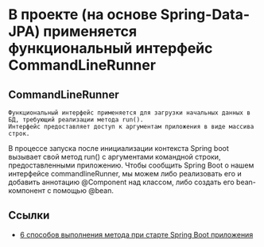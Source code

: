 # В проекте (на основе Spring-Data-JPA) применяется функциональный интерфейс CommandLineRunner
## CommandLineRunner
    Функциональный интерфейс применяется для загрузки начальных данных в БД, требующий реализации метода run(). 
    Интерфейс предоставляет доступ к аргументам приложения в виде массива строк. 

В процессе запуска после инициализации контекста Spring boot вызывает свой метод run() с аргументами командной строки, предоставленными приложению.
Чтобы сообщить Spring Boot о нашем интерфейсе commandlineRunner, мы можем либо реализовать его и добавить аннотацию @Component над классом, либо создать его bean-компонент с помощью @bean.

## Ссылки
* [6 способов выполнения метода при старте Spring Boot приложения](https://habr.com/ru/articles/572828/)